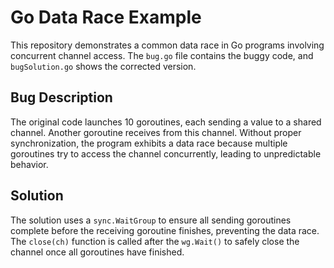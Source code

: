 # Go Data Race Example

This repository demonstrates a common data race in Go programs involving concurrent channel access. The `bug.go` file contains the buggy code, and `bugSolution.go` shows the corrected version.

## Bug Description

The original code launches 10 goroutines, each sending a value to a shared channel.  Another goroutine receives from this channel. Without proper synchronization, the program exhibits a data race because multiple goroutines try to access the channel concurrently, leading to unpredictable behavior.

## Solution

The solution uses a `sync.WaitGroup` to ensure all sending goroutines complete before the receiving goroutine finishes, preventing the data race.  The `close(ch)` function is called after the `wg.Wait()` to safely close the channel once all goroutines have finished.